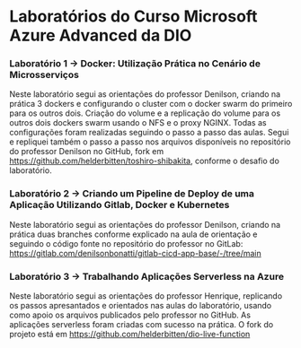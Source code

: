 # Laboratórios do Curso Microsoft Azure Advanced da DIO

### Laboratório 1 -> Docker: Utilização Prática no Cenário de Microsserviços
Neste laboratório segui as orientações do professor Denilson, criando na prática 3 dockers e configurando o cluster com o docker swarm do primeiro para os outros dois. Criação do volume e a replicação do volume para os outros dois dockers swarm usando o NFS e o proxy NGINX. Todas as configurações foram realizadas seguindo o passo a passo das aulas. Segui e repliquei também o passo a passo nos arquivos disponíveis no repositório do professor Denilson no GitHub, fork em https://github.com/helderbitten/toshiro-shibakita, conforme o desafio do laboratório.

### Laboratório 2 -> Criando um Pipeline de Deploy de uma Aplicação Utilizando Gitlab, Docker e Kubernetes
Neste laboratório segui as orientações do professor Denilson, criando na prática duas branches conforme explicado na aula de orientação e seguindo o código fonte no repositório do professor no GitLab: https://gitlab.com/denilsonbonatti/gitlab-cicd-app-base/-/tree/main

### Laboratório 3 -> Trabalhando Aplicações Serverless na Azure
Neste laboratório segui as orientações do professor Henrique, replicando os passos apresantados e orientados nas aulas do laboratório, usando como apoio os arquivos publicados pelo professor no GitHub. As aplicações serverless foram criadas com sucesso na prática. O fork do projeto está em https://github.com/helderbitten/dio-live-function
